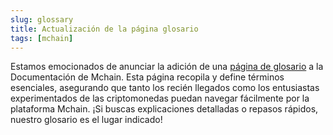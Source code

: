 ```yaml
---
slug: glossary
title: Actualización de la página glosario
tags: [mchain]
---
```


Estamos emocionados de anunciar la adición de una [página de glosario](/docs/learn/glossary) a la Documentación de Mchain. Esta página recopila y define términos esenciales, asegurando que tanto los recién llegados como los entusiastas experimentados de las criptomonedas puedan navegar fácilmente por la plataforma Mchain. ¡Si buscas explicaciones detalladas o repasos rápidos, nuestro glosario es el lugar indicado!
